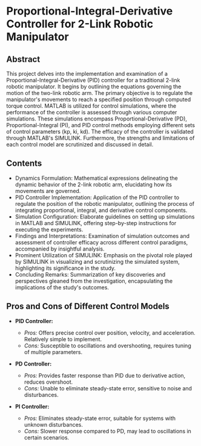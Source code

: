 # Proportional-Integral-Derivative Controller for 2-Link Robotic Manipulator

## Abstract
This project delves into the implementation and examination of a Proportional-Integral-Derivative (PID) controller for a traditional 2-link robotic manipulator. It begins by outlining the equations governing the motion of the two-link robotic arm. The primary objective is to regulate the manipulator's movements to reach a specified position through computed torque control. MATLAB is utilized for control simulations, where the performance of the controller is assessed through various computer simulations. These simulations encompass Proportional-Derivative (PD), Proportional-Integral (PI), and PID control methods employing different sets of control parameters (kp, ki, kd). The efficacy of the controller is validated through MATLAB's SIMULINK. Furthermore, the strengths and limitations of each control model are scrutinized and discussed in detail.


## Contents
- Dynamics Formulation: Mathematical expressions delineating the dynamic behavior of the 2-link robotic arm, elucidating how its movements are governed.
- PID Controller Implementation: Application of the PID controller to regulate the position of the robotic manipulator, outlining the process of integrating proportional, integral, and derivative control components.
- Simulation Configuration: Elaborate guidelines on setting up simulations in MATLAB and SIMULINK, offering step-by-step instructions for executing the experiments.
- Findings and Interpretations: Examination of simulation outcomes and assessment of controller efficacy across different control paradigms, accompanied by insightful analysis.
- Prominent Utilization of SIMULINK: Emphasis on the pivotal role played by SIMULINK in visualizing and scrutinizing the simulated system, highlighting its significance in the study.
- Concluding Remarks: Summarization of key discoveries and perspectives gleaned from the investigation, encapsulating the implications of the study's outcomes.

## Pros and Cons of Different Control Models
- **PID Controller:**
  - *Pros:* Offers precise control over position, velocity, and acceleration. Relatively simple to implement.
  - *Cons:* Susceptible to oscillations and overshooting, requires tuning of multiple parameters.

- **PD Controller:**
  - *Pros:* Provides faster response than PID due to derivative action, reduces overshoot.
  - *Cons:* Unable to eliminate steady-state error, sensitive to noise and disturbances.

- **PI Controller:**
  - *Pros:* Eliminates steady-state error, suitable for systems with unknown disturbances.
  - *Cons:* Slower response compared to PD, may lead to oscillations in certain scenarios.
